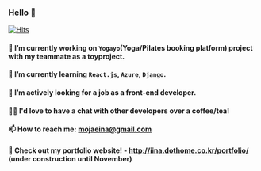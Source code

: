 ### Hello 👋
  
[![Hits](https://hits.seeyoufarm.com/api/count/incr/badge.svg?url=https%3A%2F%2Fgithub.com%2Fbangina&count_bg=%23F94974&title_bg=%23F94974&icon=&icon_color=%23D57C7C&title=hits&edge_flat=false)](https://hits.seeyoufarm.com)

#### 🔭 I’m currently working on `Yogayo`(Yoga/Pilates booking platform) project with my teammate as a toyproject.

#### 🌱 I’m currently learning `React.js`, `Azure`, `Django`. 

#### 👀 I’m actively **looking for a job as a front-end developer**.

#### 👯‍♀️ I'd love to have a chat with other developers over a coffee/tea!

#### 📫 How to reach me: mojaeina@gmail.com

#### 📍 Check out my portfolio website! - http://iina.dothome.co.kr/portfolio/ (under construction until November)

